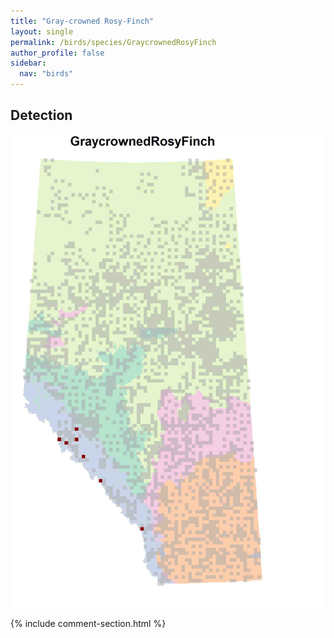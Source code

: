 ```yaml
---
title: "Gray-crowned Rosy-Finch"
layout: single
permalink: /birds/species/GraycrownedRosyFinch
author_profile: false
sidebar:
  nav: "birds"
---
```


<h2>Detection</h2>

![](/assets/images/birds/GraycrownedRosyFinch/det.jpg)

{% include comment-section.html %}
